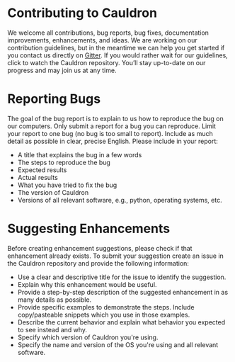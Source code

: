 # Contributing to Cauldron
We welcome all contributions, bug reports, bug fixes, documentation improvements, enhancements, and ideas. We are working on our contribution guidelines, but in the meantime we can help you get started if you contact us directly on [Gitter](https://gitter.im/cauldron-notebook/Lobby). If you would rather wait for our guidelines, click to watch the Cauldron repository. You’ll stay up-to-date on our progress and may join us at any time.

# Reporting Bugs
The goal of the bug report is to explain to us how to reproduce the bug on our computers. Only submit a report for a bug you can reproduce. Limit your report to one bug (no bug is too small to report). Include as much detail as possible in clear, precise English.  Please include in your report:
* A title that explains the bug  in a few words
* The steps to reproduce the bug
* Expected results
* Actual results
* What you have tried to fix the bug
* The version of Cauldron
* Versions of all relevant software, e.g., python, operating systems, etc.

# Suggesting Enhancements
Before creating enhancement suggestions, please check if that enhancement already exists. To submit your suggestion create an issue in the Cauldron repository and provide the following information:
* Use a clear and descriptive title for the issue to identify the suggestion.
* Explain why this enhancement would be useful.
* Provide a step-by-step description of the suggested enhancement in as many details as possible.
* Provide specific examples to demonstrate the steps. Include copy/pasteable snippets which you use in those examples.
* Describe the current behavior and explain what behavior you expected to see instead and why.
* Specify which version of Cauldron you're using.
* Specify the name and version of the OS you're using and all relevant software.
